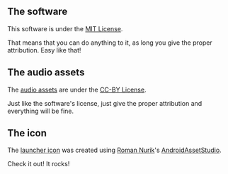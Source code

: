 
## The software

This software is under the [MIT License](http://www.opensource.org/licenses/MIT).

That means that you can do anything to it, as long you give the proper attribution. Easy like that!

## The audio assets

The [audio assets](app/src/main/assets/) are under the [CC-BY License](https://creativecommons.org/licenses/by/4.0/).

Just like the software's license, just give the proper attribution and everything will be fine.

## The icon

The [launcher icon](/app/src/main/res/mipmap-xxxhdpi/ic_launcher.png) was created using [Roman Nurik](https://github.com/romannurik)'s [AndroidAssetStudio](https://romannurik.github.io/AndroidAssetStudio/).

Check it out! It rocks!

